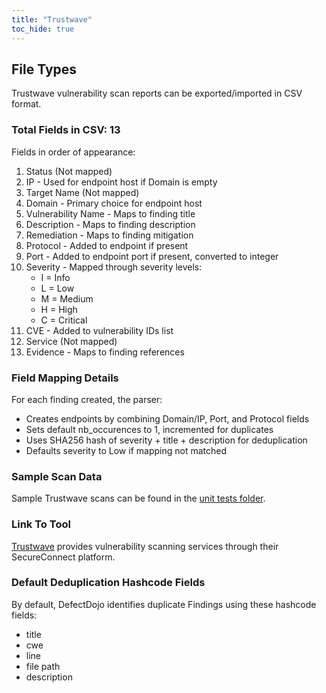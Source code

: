 ```yaml
---
title: "Trustwave"
toc_hide: true
---
```


## File Types
Trustwave vulnerability scan reports can be exported/imported in CSV format.

### Total Fields in CSV: 13
Fields in order of appearance:
1. Status (Not mapped)
2. IP - Used for endpoint host if Domain is empty
3. Target Name (Not mapped)
4. Domain - Primary choice for endpoint host
5. Vulnerability Name - Maps to finding title
6. Description - Maps to finding description
7. Remediation - Maps to finding mitigation 
8. Protocol - Added to endpoint if present
9. Port - Added to endpoint port if present, converted to integer
10. Severity - Mapped through severity levels:
    - I = Info
    - L = Low
    - M = Medium
    - H = High
    - C = Critical
11. CVE - Added to vulnerability IDs list
12. Service (Not mapped)
13. Evidence - Maps to finding references

### Field Mapping Details
For each finding created, the parser:
- Creates endpoints by combining Domain/IP, Port, and Protocol fields
- Sets default nb_occurences to 1, incremented for duplicates 
- Uses SHA256 hash of severity + title + description for deduplication
- Defaults severity to Low if mapping not matched

### Sample Scan Data
Sample Trustwave scans can be found in the [unit tests folder](https://github.com/DefectDojo/django-DefectDojo/tree/master/unittests/scans/trustwave).

### Link To Tool
[Trustwave](https://www.trustwave.com/en-us/) provides vulnerability scanning services through their SecureConnect platform.

### Default Deduplication Hashcode Fields
By default, DefectDojo identifies duplicate Findings using these hashcode fields:

- title
- cwe
- line
- file path
- description
